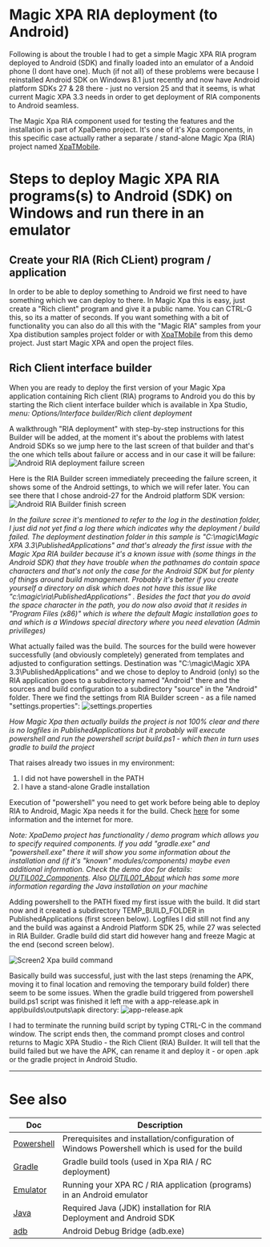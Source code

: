 # Magic XPA RIA deployment (to Android)

Following is about the trouble I had to get a simple Magic XPA RIA program deployed to Android (SDK) and finally loaded into an emulator of a Andoid phone (I dont have one). Much (if not all) of these problems were because I reinstalled Android SDK on Windows 8.1 just recently and now have Android platform SDKs 27 & 28 there - just no version 25 and that it seems, is what current Magic XPA 3.3 needs in order to get deployment of RIA components to Android seamless.  

The Magic Xpa RIA component used for testing the features and the installation is part of XpaDemo project. It's one of it's Xpa components, in this specific case actually rather a separate / stand-alone Magic Xpa (RIA) project named [XpaTMobile](/XpaDemo/Components/XpaTMobile/).  

# Steps to deploy Magic XPA RIA programs(s) to Android (SDK) on Windows and run there in an emulator

## Create your RIA (Rich CLient) program / application
In order to be able to deploy something to Android we first need to have something which we can deploy to there. In Magic Xpa this is easy, just create a "Rich client" program and give it a public name. You can CTRL-G this, so its a matter of seconds. If you want something with a bit of functionality you can also do all this with the "Magic RIA" samples from your Xpa distibution samples project folder or with [XpaTMobile](/XpaDemo/Components/XpaTMobile/) from this demo project. Just start Magic XPA and open the project files.  

## Rich Client interface builder
When you are ready to deploy the first version of your Magic Xpa application containing Rich client (RIA) programs to Android you do this by starting the Rich client interface builder which is available in Xpa Studio, *menu: Options/Interface builder/Rich client deployment*  

A walkthrough "RIA deployment" with step-by-step instructions for this Builder will be added, at the moment it's about the problems with latest Android SDKs so we jump here to the last screen of that builder and that's the one which tells about failure or access and in our case it will be failure: ![Android RIA deployment failure screen](android_build_failed_01.png)  

Here is the RIA Builder screen immediately preceeding the failure screen, it shows some of the Android settings, to which we will refer later. You can see there that I chose android-27 for the Android platform SDK version: 
![Android RIA Builder finish screen](android_riadeployment_finish_01.png) 

_*In the failure scree it's mentioned to refer to the log in the destination folder, I just did not yet find a log there which indicates why the deployment / build failed. The deployment destination folder in this sample is "C:\magic\Magic XPA 3.3\PublishedApplications" and that's already the first issue with the Magic Xpa RIA builder because it's a known issue with (some things in the Android SDK) that they have trouble when the pathnames do contain space characters and that's not only the case for the Android SDK but for plenty of things around build management. Probably it's better if you create yourself a directory on disk which does not have this issue like "c:\magic\ria\PublishedApplications" . Besides the fact that you do avoid the space character in the path, you do now also avoid that it resides in "Program Files (x86)" which is where the default Magic installation goes to and which is a Windows special directory where you need elevation (Admin privilleges)*_

What actually failed was the build. The sources for the build were however successfully (and obviously completely) generated from templates and adjusted to configuration settings. Destination was "C:\magic\Magic XPA 3.3\PublishedApplications" and we chose to deploy to Android (only) so the RIA application goes to a subdirectory named "Android" there and the sources and build configuration to a subdirectory "source" in the "Android" folder. There we find the settings from RIA Builder screen - as a file named "settings.properties": 
![settings.properties](riadeployment_settingsInsourcedir.png)  

_*How Magic Xpa then actually builds the project is not 100% clear and there is no logfiles in PublishedApplications but it probably will execute powershell and run the powershell script build.ps1 - which then in turn uses gradle to build the project*_

That raises already two issues in my environment:
1. I did not have powershell in the PATH
2. I have a stand-alone Gradle installation

Execution of "powershell" you need to get work before being able to deploy RIA to Android, Magic Xpa needs it for the build. Check [here](powershell.md) for some information and the internet for more.  

_Note: XpaDemo project has functionality / demo program which allows you to specify required components. If you add "gradle.exe" and "powershell.exe" there it will show you some information about the installation and (if it's "known" modules/components) maybe even additional information. Check the demo doc for details:  [OUTIL002_Components](/XpaDemo/Doc/Samples/XpaTUtils/OUTIL002_Components.md). Also [OUTIL001_About](/XpaDemo/Doc/Samples/XpaTUtils/OUTIL001_About.md) which has some more information regarding the Java installation on your machine_

Adding powershell to the PATH fixed my first issue with the build. It did start now and it created a subdirectory TEMP_BUILD_FOLDER in PublishedApplications (first screen below). Logfiles I did still not find any and the build was against a Android Platform SDK 25, while 27 was selected in RIA Builder. Gradle build did start did however hang and freeze Magic at the end (second screen below).  

![Screen2 Xpa build command](psbuild_commandwindow.PNG)

Basically build was successful, just with the last steps (renaming the APK, moving it to final location and removing the temporary build folder) there seem to be some issues. When the gradle build triggered from powershell build.ps1 script was finished it left me with a app-release.apk in app\builds\outputs\apk directory:
![app-release.apk](app-release.apk.png) 

I had to terminate the running build script by typing CTRL-C in the command window. The script ends then, the command prompt closes and control returns to Magic XPA Studio - the Rich Client (RIA) Builder. It will tell that the build failed but we have the APK, can rename it and deploy it - or open .apk or the gradle project in Android Studio. 




***
# See also

| Doc | Description |
| -------------------- | ----------------- |
[Powershell](powershell.md) | Prerequisites and installation/configuration of Windows Powershell which is used for the build  |
[Gradle](gradle.md) | Gradle build tools (used in Xpa RIA / RC deployment) |
[Emulator](emulator.md) | Running your XPA RC / RIA application (programs) in an Android emulator |
[Java](java_installation.md) | Required Java (JDK) installation for RIA Deployment and Android SDK |
[adb](adb.md) | Android Debug Bridge (adb.exe) |
 
 